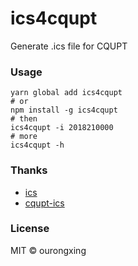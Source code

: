 # ics4cqupt

Generate .ics file for CQUPT

### Usage

```shell
yarn global add ics4cqupt
# or
npm install -g ics4cqupt
# then
ics4cqupt -i 2018210000
# more
ics4cqupt -h
```

### Thanks

- [ics](https://github.com/adamgibbons/ics)
- [cqupt-ics](https://github.com/IsLand-x/cqupt-ics)

### License
MIT © ourongxing
